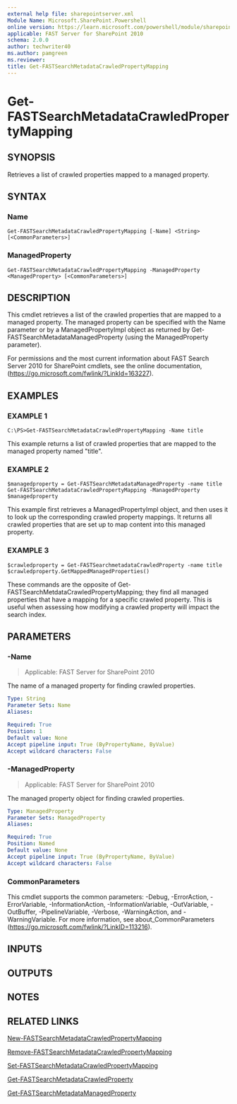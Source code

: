 ```yaml
---
external help file: sharepointserver.xml
Module Name: Microsoft.SharePoint.Powershell
online version: https://learn.microsoft.com/powershell/module/sharepoint-server/get-fastsearchmetadatacrawledpropertymapping
applicable: FAST Server for SharePoint 2010
schema: 2.0.0
author: techwriter40
ms.author: pamgreen
ms.reviewer:
title: Get-FASTSearchMetadataCrawledPropertyMapping
---
```


# Get-FASTSearchMetadataCrawledPropertyMapping

## SYNOPSIS
Retrieves a list of crawled properties mapped to a managed property.

## SYNTAX

### Name
```
Get-FASTSearchMetadataCrawledPropertyMapping [-Name] <String> [<CommonParameters>]
```

### ManagedProperty
```
Get-FASTSearchMetadataCrawledPropertyMapping -ManagedProperty <ManagedProperty> [<CommonParameters>]
```

## DESCRIPTION
This cmdlet retrieves a list of the crawled properties that are mapped to a managed property.
The managed property can be specified with the Name parameter or by a ManagedPropertyImpl object as returned by Get-FASTSearchMetadataManagedProperty (using the ManagedProperty parameter).

For permissions and the most current information about FAST Search Server 2010 for SharePoint cmdlets, see the online documentation, (https://go.microsoft.com/fwlink/?LinkId=163227).

## EXAMPLES

### EXAMPLE 1
```
C:\PS>Get-FASTSearchMetadataCrawledPropertyMapping -Name title
```

This example returns a list of crawled properties that are mapped to the managed property named "title".

### EXAMPLE 2
```
$managedproperty = Get-FASTSearchMetadataManagedProperty -name title
Get-FASTSearchMetadataCrawledPropertyMapping -ManagedProperty $managedproperty
```

This example first retrieves a ManagedPropertyImpl object, and then uses it to look up the corresponding crawled property mappings.
It returns all crawled properties that are set up to map content into this managed property.

### EXAMPLE 3
```
$crawledproperty = Get-FASTSearchmetadataCrawledProperty -name title
$crawledproperty.GetMappedManagedProperties()
```

These commands are the opposite of Get-FASTSearchMetdataCrawledPropertyMapping; they find all managed properties that have a mapping for a specific crawled property.
This is useful when assessing how modifying a crawled property will impact the search index.

## PARAMETERS

### -Name

> Applicable: FAST Server for SharePoint 2010

The name of a managed property for finding crawled properties.

```yaml
Type: String
Parameter Sets: Name
Aliases:

Required: True
Position: 1
Default value: None
Accept pipeline input: True (ByPropertyName, ByValue)
Accept wildcard characters: False
```

### -ManagedProperty

> Applicable: FAST Server for SharePoint 2010

The managed property object for finding crawled properties.

```yaml
Type: ManagedProperty
Parameter Sets: ManagedProperty
Aliases:

Required: True
Position: Named
Default value: None
Accept pipeline input: True (ByPropertyName, ByValue)
Accept wildcard characters: False
```

### CommonParameters
This cmdlet supports the common parameters: -Debug, -ErrorAction, -ErrorVariable, -InformationAction, -InformationVariable, -OutVariable, -OutBuffer, -PipelineVariable, -Verbose, -WarningAction, and -WarningVariable. For more information, see about_CommonParameters (https://go.microsoft.com/fwlink/?LinkID=113216).

## INPUTS

## OUTPUTS

## NOTES

## RELATED LINKS

[New-FASTSearchMetadataCrawledPropertyMapping](New-FASTSearchMetadataCrawledPropertyMapping.md)

[Remove-FASTSearchMetadataCrawledPropertyMapping](Remove-FASTSearchMetadataCrawledPropertyMapping.md)

[Set-FASTSearchMetadataCrawledPropertyMapping](Set-FASTSearchMetadataCrawledPropertyMapping.md)

[Get-FASTSearchMetadataCrawledProperty](Get-FASTSearchMetadataCrawledProperty.md)

[Get-FASTSearchMetadataManagedProperty](Get-FASTSearchMetadataManagedProperty.md)
